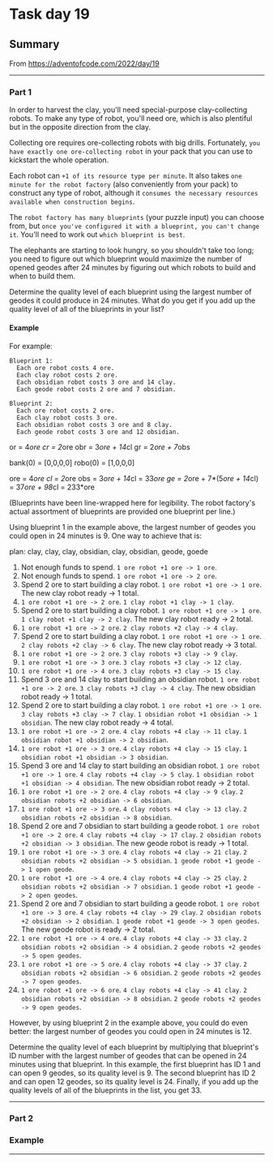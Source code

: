 # Task day 19

## Summary

From https://adventofcode.com/2022/day/19

---

### Part 1

In order to harvest the clay, you'll need special-purpose clay-collecting robots. To make any type of robot, you'll need ore, which is also plentiful but in the opposite direction from the clay.

Collecting ore requires ore-collecting robots with big drills. Fortunately, `you have exactly one ore-collecting robot` in your pack that you can use to kickstart the whole operation.

Each robot can `+1 of its resource type per minute`. It also takes `one minute for the robot factory` (also conveniently from your pack) to construct any type of robot, although it `consumes the necessary resources available when construction begins`.

The `robot factory has many blueprints` (your puzzle input) you can choose from, but `once you've configured it with a blueprint, you can't change it`. You'll need to work out `which blueprint is best`.

The elephants are starting to look hungry, so you shouldn't take too long; you need to figure out which blueprint would maximize the number of opened geodes after 24 minutes by figuring out which robots to build and when to build them.

Determine the quality level of each blueprint using the largest number of geodes it could produce in 24 minutes. What do you get if you add up the quality level of all of the blueprints in your list?

#### Example

For example:
```
Blueprint 1:
  Each ore robot costs 4 ore.
  Each clay robot costs 2 ore.
  Each obsidian robot costs 3 ore and 14 clay.
  Each geode robot costs 2 ore and 7 obsidian.

Blueprint 2:
  Each ore robot costs 2 ore.
  Each clay robot costs 3 ore.
  Each obsidian robot costs 3 ore and 8 clay.
  Each geode robot costs 3 ore and 12 obsidian.
```
or  = 4*ore
cr  = 2*ore
obr = 3*ore + 14*cl
gr  = 2*ore + 7*obs

bank(0) = [0,0,0,0]
robo(0) = [1,0,0,0]

ore = 4*ore
cl  = 2*ore
obs = 3*ore + 14*cl = 33*ore
ge  = 2*ore + 7*(5*ore + 14*cl) = 37*ore + 98*cl = 233*ore


(Blueprints have been line-wrapped here for legibility. The robot factory's actual assortment of blueprints are provided one blueprint per line.)

Using blueprint 1 in the example above, the largest number of geodes you could open in 24 minutes is 9. One way to achieve that is:

plan: clay, clay, clay, obsidian, clay, obsidian, geode, goede

1. Not enough funds to spend. `1 ore robot +1 ore -> 1 ore`.
1. Not enough funds to spend. `1 ore robot +1 ore -> 2 ore`.
1. Spend 2 ore to start building a clay robot. `1 ore robot +1 ore -> 1 ore`. The new clay robot ready -> 1 total.
1. `1 ore robot +1 ore -> 2 ore`. `1 clay robot +1 clay -> 1 clay`.
1. Spend 2 ore to start building a clay robot. `1 ore robot +1 ore -> 1 ore`. `1 clay robot +1 clay -> 2 clay`. The new clay robot ready -> 2 total.
1. `1 ore robot +1 ore -> 2 ore`. `2 clay robots +2 clay -> 4 clay`.
1. Spend 2 ore to start building a clay robot. `1 ore robot +1 ore -> 1 ore`. `2 clay robots +2 clay -> 6 clay`. The new clay robot ready -> 3 total.
1. `1 ore robot +1 ore -> 2 ore`. `3 clay robots +3 clay -> 9 clay`.
1. `1 ore robot +1 ore -> 3 ore`. `3 clay robots +3 clay -> 12 clay`.
1. `1 ore robot +1 ore -> 4 ore`. `3 clay robots +3 clay -> 15 clay`.
1. Spend 3 ore and 14 clay to start building an obsidian robot. `1 ore robot +1 ore -> 2 ore`. `3 clay robots +3 clay -> 4 clay`. The new obsidian robot ready -> 1 total.
1. Spend 2 ore to start building a clay robot. `1 ore robot +1 ore -> 1 ore`. `3 clay robots +3 clay -> 7 clay`. `1 obsidian robot +1 obsidian -> 1 obsidian`. The new clay robot ready -> 4 total.
1. `1 ore robot +1 ore -> 2 ore`. `4 clay robots +4 clay -> 11 clay`. `1 obsidian robot +1 obsidian -> 2 obsidian`.
1. `1 ore robot +1 ore -> 3 ore`. `4 clay robots +4 clay -> 15 clay`. `1 obsidian robot +1 obsidian -> 3 obsidian`.
1. Spend 3 ore and 14 clay to start building an obsidian robot. `1 ore robot +1 ore -> 1 ore`. `4 clay robots +4 clay -> 5 clay`. `1 obsidian robot +1 obsidian -> 4 obsidian`. The new obsidian robot ready -> 2 total.
1. `1 ore robot +1 ore -> 2 ore`. `4 clay robots +4 clay -> 9 clay`. `2 obsidian robots +2 obsidian -> 6 obsidian`.
1. `1 ore robot +1 ore -> 3 ore`. `4 clay robots +4 clay -> 13 clay`. `2 obsidian robots +2 obsidian -> 8 obsidian`.
1. Spend 2 ore and 7 obsidian to start building a geode robot. `1 ore robot +1 ore -> 2 ore`. `4 clay robots +4 clay -> 17 clay`. `2 obsidian robots +2 obsidian -> 3 obsidian`. The new geode robot is ready -> 1 total.
1. `1 ore robot +1 ore -> 3 ore`. `4 clay robots +4 clay -> 21 clay`. `2 obsidian robots +2 obsidian -> 5 obsidian`. `1 geode robot +1 geode -> 1 open geode`.
1. `1 ore robot +1 ore -> 4 ore`. `4 clay robots +4 clay -> 25 clay`. `2 obsidian robots +2 obsidian -> 7 obsidian`. `1 geode robot +1 geode -> 2 open geodes`.
1. Spend 2 ore and 7 obsidian to start building a geode robot. `1 ore robot +1 ore -> 3 ore`. `4 clay robots +4 clay -> 29 clay`. `2 obsidian robots +2 obsidian -> 2 obsidian`. `1 geode robot +1 geode -> 3 open geodes`. The new geode robot is ready -> 2 total.
1. `1 ore robot +1 ore -> 4 ore`. `4 clay robots +4 clay -> 33 clay`. `2 obsidian robots +2 obsidian -> 4 obsidian`. `2 geode robots +2 geodes -> 5 open geodes`.
1. `1 ore robot +1 ore -> 5 ore`. `4 clay robots +4 clay -> 37 clay`. `2 obsidian robots +2 obsidian -> 6 obsidian`. `2 geode robots +2 geodes -> 7 open geodes`.
1. `1 ore robot +1 ore -> 6 ore`. `4 clay robots +4 clay -> 41 clay`. `2 obsidian robots +2 obsidian -> 8 obsidian`. `2 geode robots +2 geodes -> 9 open geodes`.

However, by using blueprint 2 in the example above, you could do even better: the largest number of geodes you could open in 24 minutes is 12.

Determine the quality level of each blueprint by multiplying that blueprint's ID number with the largest number of geodes that can be opened in 24 minutes using that blueprint. In this example, the first blueprint has ID 1 and can open 9 geodes, so its quality level is 9. The second blueprint has ID 2 and can open 12 geodes, so its quality level is 24. Finally, if you add up the quality levels of all of the blueprints in the list, you get 33.



---

### Part 2


### Example



___


